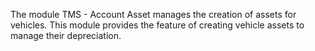 The module TMS - Account Asset manages the creation of assets for vehicles. This module provides the feature of creating
vehicle assets to manage their depreciation.
